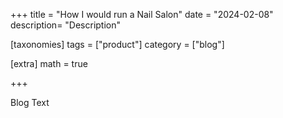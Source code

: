 +++
title = "How I would run a Nail Salon"
date = "2024-02-08"
description= "Description"

[taxonomies]
tags = ["product"]
category = ["blog"]

[extra]
math = true

+++

Blog Text